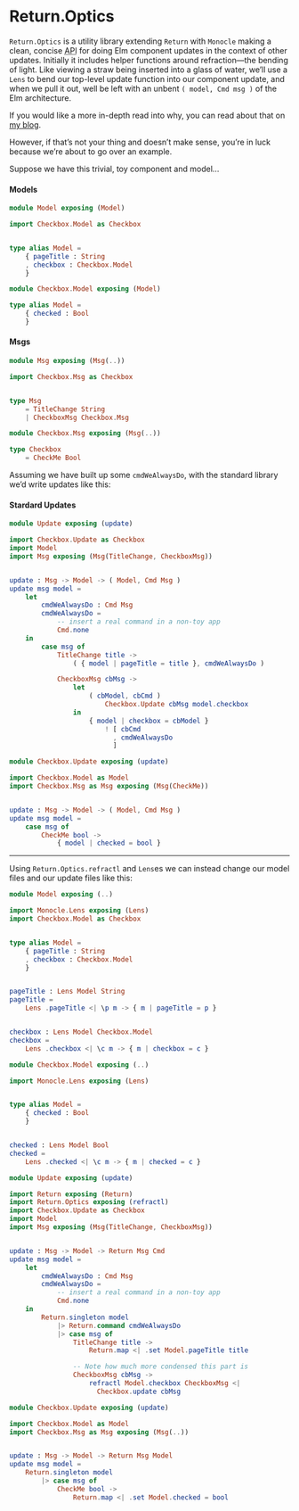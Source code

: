 # Return.Optics

`Return.Optics` is a utility library extending `Return` with `Monocle` making a clean, concise <abbr title="application programming interface">API</abbr> for doing Elm component updates in the context of other updates. Initially it includes helper functions around refraction—the bending of light. Like viewing a straw being inserted into a glass of water, we’ll use a `Lens` to bend our top-level update function into our component update, and when we pull it out, well be left with an unbent `( model, Cmd msg )` of the Elm architecture.

If you would like a more in-depth read into why, you can read about that on [my blog](https://toast.al/posts/2016-10-20-optical-swordplay-with-components.html).

However, if that’s not your thing and doesn’t make sense, you’re in luck because we’re about to go over an example.

Suppose we have this trivial, toy component and model…


#### Models

```elm
module Model exposing (Model)

import Checkbox.Model as Checkbox


type alias Model =
    { pageTitle : String
    , checkbox : Checkbox.Model
    }
```

```elm
module Checkbox.Model exposing (Model)

type alias Model =
    { checked : Bool
    }
```


#### Msgs

```elm
module Msg exposing (Msg(..))

import Checkbox.Msg as Checkbox


type Msg
    = TitleChange String
    | CheckboxMsg Checkbox.Msg
```

```elm
module Checkbox.Msg exposing (Msg(..))

type Checkbox
    = CheckMe Bool
```


Assuming we have built up some `cmdWeAlwaysDo`, with the standard library we’d write updates like this:


#### Stardard Updates

```elm
module Update exposing (update)

import Checkbox.Update as Checkbox
import Model
import Msg exposing (Msg(TitleChange, CheckboxMsg))


update : Msg -> Model -> ( Model, Cmd Msg )
update msg model =
    let
        cmdWeAlwaysDo : Cmd Msg
        cmdWeAlwaysDo =
            -- insert a real command in a non-toy app
            Cmd.none
    in
        case msg of
            TitleChange title ->
                ( { model | pageTitle = title }, cmdWeAlwaysDo )

            CheckboxMsg cbMsg ->
                let
                    ( cbModel, cbCmd )
                        Checkbox.Update cbMsg model.checkbox
                in
                    { model | checkbox = cbModel }
                        ! [ cbCmd
                          , cmdWeAlwaysDo
                          ]
```

```elm
module Checkbox.Update exposing (update)

import Checkbox.Model as Model
import Checkbox.Msg as Msg exposing (Msg(CheckMe))


update : Msg -> Model -> ( Model, Cmd Msg )
update msg model =
    case msg of
        CheckMe bool ->
            { model | checked = bool }
```


- - -


Using `Return.Optics.refractl` and `Lens`es we can instead change our model files and our update files like this:

```elm
module Model exposing (..)

import Monocle.Lens exposing (Lens)
import Checkbox.Model as Checkbox


type alias Model =
    { pageTitle : String
    , checkbox : Checkbox.Model
    }


pageTitle : Lens Model String
pageTitle =
    Lens .pageTitle <| \p m -> { m | pageTitle = p }


checkbox : Lens Model Checkbox.Model
checkbox =
    Lens .checkbox <| \c m -> { m | checkbox = c }
```

```elm
module Checkbox.Model exposing (..)

import Monocle.Lens exposing (Lens)


type alias Model =
    { checked : Bool
    }


checked : Lens Model Bool
checked =
    Lens .checked <| \c m -> { m | checked = c }
```

```elm
module Update exposing (update)

import Return exposing (Return)
import Return.Optics exposing (refractl)
import Checkbox.Update as Checkbox
import Model
import Msg exposing (Msg(TitleChange, CheckboxMsg))


update : Msg -> Model -> Return Msg Cmd
update msg model =
    let
        cmdWeAlwaysDo : Cmd Msg
        cmdWeAlwaysDo =
            -- insert a real command in a non-toy app
            Cmd.none
    in
        Return.singleton model
            |> Return.command cmdWeAlwaysDo
            |> case msg of
                TitleChange title ->
                    Return.map <| .set Model.pageTitle title

                -- Note how much more condensed this part is
                CheckboxMsg cbMsg ->
                    refractl Model.checkbox CheckboxMsg <|
                      Checkbox.update cbMsg
```

```elm
module Checkbox.Update exposing (update)

import Checkbox.Model as Model
import Checkbox.Msg as Msg exposing (Msg(..))


update : Msg -> Model -> Return Msg Model
update msg model =
    Return.singleton model
        |> case msg of
            CheckMe bool ->
                Return.map <| .set Model.checked = bool
```


